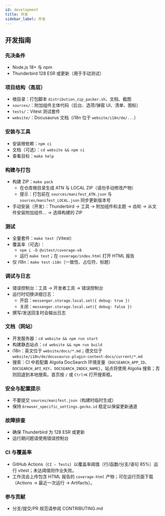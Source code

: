 ```yaml
---
id: development
title: 开发
sidebar_label: 开发
---
```


## 开发指南

### 先决条件

- Node.js 18+ 与 npm
- Thunderbird 128 ESR 或更新（用于手动测试）

### 项目结构（高层）

- 根目录：打包脚本 `distribution_zip_packer.sh`、文档、截图
- `sources/`：附加组件主体代码（后台、选项/弹窗 UI、清单、图标）
- `tests/`：Vitest 测试套件
- `website/`：Docusaurus 文档（i18n 位于 `website/i18n/de/...`）

### 安装与工具

- 安装根依赖：`npm ci`
- 文档（可选）：`cd website && npm ci`
- 查看目标：`make help`

### 构建与打包

- 构建 ZIP：`make pack`
  - 在仓库根目录生成 ATN 与 LOCAL ZIP（请勿手动修改产物）
  - 提示：打包前在 `sources/manifest_ATN.json` 与 `sources/manifest_LOCAL.json` 同步更新版本号
- 手动安装（开发）：Thunderbird → 工具 → 附加组件和主题 → 齿轮 → 从文件安装附加组件… → 选择构建的 ZIP

### 测试

- 全量套件：`make test`（Vitest）
- 覆盖率（可选）：
  - `npm i -D @vitest/coverage-v8`
  - 运行 `make test`；在 `coverage/index.html` 打开 HTML 报告
- 仅 i18n：`make test-i18n`（一致性、占位符、标题）

### 调试与日志

- 错误控制台：工具 → 开发者工具 → 错误控制台
- 运行时切换详细日志：
  - 开启：`messenger.storage.local.set({ debug: true })`
  - 关闭：`messenger.storage.local.set({ debug: false })`
- 撰写/发送回复时会输出日志

### 文档（网站）

- 开发服务器：`cd website && npm run start`
- 构建静态站点：`cd website && npm run build`
- i18n：英文位于 `website/docs/*.md`；德文位于 `website/i18n/de/docusaurus-plugin-content-docs/current/*.md`
- 搜索：CI 中若配置 Algolia DocSearch 环境变量（`DOCSEARCH_APP_ID`、`DOCSEARCH_API_KEY`、`DOCSEARCH_INDEX_NAME`），站点将使用 Algolia 搜索；否则回退到本地搜索。首页按 `/` 或 `Ctrl+K` 打开搜索框。

### 安全与配置提示

- 不要提交 `sources/manifest.json`（构建时临时生成）
- 保持 `browser_specific_settings.gecko.id` 稳定以保留更新通道

### 故障排查

- 确保 Thunderbird 为 128 ESR 或更新
- 运行期问题请使用错误控制台

### CI 与覆盖率

- GitHub Actions（`CI — Tests`）以覆盖率阈值（行/函数/分支/语句 85%）运行 vitest；未达阈值则作业失败。
- 工作流会上传包含 HTML 报告的 `coverage-html` 产物；可在运行页面下载（Actions → 最近一次运行 → Artifacts）。

### 参与贡献

- 分支/提交/PR 规范请参阅 CONTRIBUTING.md
